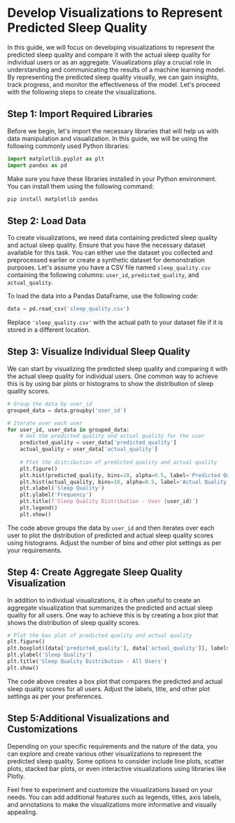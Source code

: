 #  Develop Visualizations to Represent Predicted Sleep Quality

In this guide, we will focus on developing visualizations to represent the predicted sleep quality and compare it with the actual sleep quality for individual users or as an aggregate. Visualizations play a crucial role in understanding and communicating the results of a machine learning model. By representing the predicted sleep quality visually, we can gain insights, track progress, and monitor the effectiveness of the model. Let's proceed with the following steps to create the visualizations.

## Step 1: Import Required Libraries

Before we begin, let's import the necessary libraries that will help us with data manipulation and visualization. In this guide, we will be using the following commonly used Python libraries:

```python
import matplotlib.pyplot as plt
import pandas as pd
```

Make sure you have these libraries installed in your Python environment. You can install them using the following command:

```bash
pip install matplotlib pandas
```

## Step 2: Load Data

To create visualizations, we need data containing predicted sleep quality and actual sleep quality. Ensure that you have the necessary dataset available for this task. You can either use the dataset you collected and preprocessed earlier or create a synthetic dataset for demonstration purposes. Let's assume you have a CSV file named `sleep_quality.csv` containing the following columns: `user_id`, `predicted_quality`, and `actual_quality`.

To load the data into a Pandas DataFrame, use the following code:

```python
data = pd.read_csv('sleep_quality.csv')
```

Replace `'sleep_quality.csv'` with the actual path to your dataset file if it is stored in a different location.

## Step 3: Visualize Individual Sleep Quality

We can start by visualizing the predicted sleep quality and comparing it with the actual sleep quality for individual users. One common way to achieve this is by using bar plots or histograms to show the distribution of sleep quality scores.

```python
# Group the data by user_id
grouped_data = data.groupby('user_id')

# Iterate over each user
for user_id, user_data in grouped_data:
    # Get the predicted quality and actual quality for the user
    predicted_quality = user_data['predicted_quality']
    actual_quality = user_data['actual_quality']
    
    # Plot the distribution of predicted quality and actual quality
    plt.figure()
    plt.hist(predicted_quality, bins=10, alpha=0.5, label='Predicted Quality')
    plt.hist(actual_quality, bins=10, alpha=0.5, label='Actual Quality')
    plt.xlabel('Sleep Quality')
    plt.ylabel('Frequency')
    plt.title(f'Sleep Quality Distribution - User {user_id}')
    plt.legend()
    plt.show()
```

The code above groups the data by `user_id` and then iterates over each user to plot the distribution of predicted and actual sleep quality scores using histograms. Adjust the number of bins and other plot settings as per your requirements.

## Step 4: Create Aggregate Sleep Quality Visualization

In addition to individual visualizations, it is often useful to create an aggregate visualization that summarizes the predicted and actual sleep quality for all users. One way to achieve this is by creating a box plot that shows the distribution of sleep quality scores.

```python
# Plot the box plot of predicted quality and actual quality
plt.figure()
plt.boxplot([data['predicted_quality'], data['actual_quality']], labels=['Predicted Quality', 'Actual Quality'])
plt.ylabel('Sleep Quality')
plt.title('Sleep Quality Distribution - All Users')
plt.show()
```

The code above creates a box plot that compares the predicted and actual sleep quality scores for all users. Adjust the labels, title, and other plot settings as per your preferences.

## Step 5:Additional Visualizations and Customizations

Depending on your specific requirements and the nature of the data, you can explore and create various other visualizations to represent the predicted sleep quality. Some options to consider include line plots, scatter plots, stacked bar plots, or even interactive visualizations using libraries like Plotly.

Feel free to experiment and customize the visualizations based on your needs. You can add additional features such as legends, titles, axis labels, and annotations to make the visualizations more informative and visually appealing.


